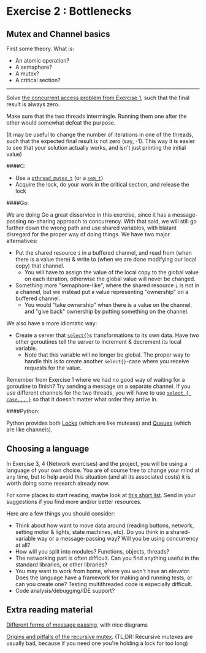 Exercise 2 : Bottlenecks
========================

Mutex and Channel basics
------------------------

First some theory. What is:
 - An atomic operation?
 - A semaphore?
 - A mutex?
 - A critical section?


___


Solve [the concurrent access problem from Exercise 1](https://github.com/klasbo/TTK4145/tree/master/Exercise1#4-finally-some-code), such that the final result is always zero.

Make sure that the two threads intermingle. Running them one after the other would somewhat defeat the purpose.

(It may be useful to change the number of iterations in one of the threads, such that the expected final result is not zero (say, -1). This way it is easier to see that your solution actually works, and isn't just printing the initial value)


####C:

 - Use a [`pthread_mutex_t`](http://pubs.opengroup.org/onlinepubs/7990989775/xsh/pthread.h.html) (or a [`sem_t`](http://pubs.opengroup.org/onlinepubs/7990989775/xsh/semaphore.h.html))
 - Acquire the lock, do your work in the critical section, and release the lock


####Go:

We are doing Go a great disservice in this exercise, since it has a message-passing no-sharing approach to concurrency. With that said, we will still go further down the wrong path and use shared variables, with blatant disregard for the proper way of doing things. We have two major alternatives:
 - Put the shared resource `i` in a buffered channel, and read from (when there is a value there) & write to (when we are done modifying our local copy) that channel.
   - You will have to assign the value of the local copy to the global value on each iteration, otherwise the global value will never be changed.
 - Something more "semaphore-like", where the shared resource `i` is not in a channel, but we instead put a value representing "ownership" on a buffered channel.
   - You would "take ownership" when there is a value on the channel, and "give back" ownership by putting something on the channel.

We also have a more idiomatic way:
 - Create a server that [`select{}`](http://golang.org/ref/spec#Select_statements)s transformations to its own data. Have two other goroutines tell the server to increment & decrement its local variable.
   - Note that this variable will no longer be global. The proper way to handle this is to create another `select{}`-case where you receive requests for the value.


Remember from Exercise 1 where we had no good way of waiting for a goroutine to finish? Try sending a message on a separate channel. If you use different channels for the two threads, you will have to use [`select { case... }`](http://golang.org/ref/spec#Select_statements) so that it doesn't matter what order they arrive in.


####Python:

Python provides both [Locks](http://docs.python.org/2.7/library/threading.html#lock-objects) (which are like mutexes) and [Queues](http://docs.python.org/2/library/queue.html) (which are like channels). 



Choosing a language
-------------------

In Exercise 3, 4 (Network exercises) and the project, you will be using a language of your own choice. You are of course free to change your mind at any time, but to help avoid this situation (and all its associated costs) it is worth doing some research already now.

For some places to start reading, maybe look at [this short list](https://github.com/klasbo/TTK4145/tree/master/Project#languages). Send in your suggestions if you find more and/or better resources.

Here are a few things you should consider:
 - Think about how want to move data around (reading buttons, network, setting motor & lights, state machines, etc). Do you think in a shared-variable way or a message-passing way? Will you be using concurrency at all?
 - How will you split into modules? Functions, objects, threads?
 - The networking part is often difficult. Can you find anything useful in the standard libraries, or other libraries?
 - You may want to work from home, where you won't have an elevator. Does the language have a framework for making and running tests, or can you create one? Testing multithreaded code is especially difficult.
 - Code analysis/debugging/IDE support?

Extra reading material
----------------------

[Different forms of message passing](http://cs.lmu.edu/~ray/notes/messagepassing/), with nice diagrams

[Origins and pitfalls of the recursive mutex](http://zaval.org/resources/library/butenhof1.html). (TL;DR: Recursive mutexes are usually bad, because if you need one you're holding a lock for too long)





